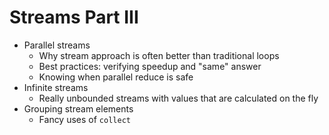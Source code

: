 # Streams Part III

+ Parallel streams
	+ Why stream approach is often better than traditional loops
	+ Best practices: verifying speedup and "same" answer
	+ Knowing when parallel reduce is safe
+ Infinite streams
	+ Really unbounded streams with values that are calculated on the fly
+ Grouping stream elements
	+ Fancy uses of `collect`
